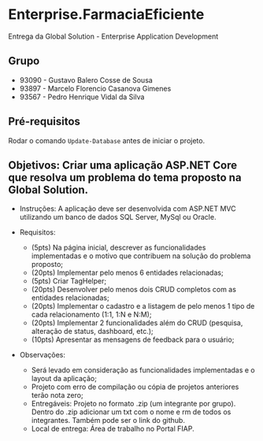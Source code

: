 # Enterprise.FarmaciaEficiente
Entrega da Global Solution - Enterprise Application Development

## Grupo
- 93090 - Gustavo Balero Cosse de Sousa
- 93897 - Marcelo Florencio Casanova Gimenes
- 93567 - Pedro Henrique Vidal da Silva

## Pré-requisitos
Rodar o comando `Update-Database` antes de iniciar o projeto.


## Objetivos: Criar uma aplicação ASP.NET Core que resolva um problema do tema proposto na Global Solution.

- Instruções: A aplicação deve ser desenvolvida com ASP.NET MVC utilizando um banco de dados
  SQL Server, MySql ou Oracle.

- Requisitos:
  - (5pts) Na página inicial, descrever as funcionalidades implementadas e o motivo que contribuem
    na solução do problema proposto;
  - (20pts) Implementar pelo menos 6 entidades relacionadas;
  - (5pts) Criar TagHelper;
  - (20pts) Desenvolver pelo menos dois CRUD completos com as entidades relacionadas;
  - (20pts) Implementar o cadastro e a listagem de pelo menos 1 tipo de cada relacionamento (1:1,
    1:N e N:M);
  - (20pts) Implementar 2 funcionalidades além do CRUD (pesquisa, alteração de status, dashboard,
    etc.);
  - (10pts) Apresentar as mensagens de feedback para o usuário;

- Observações:
  - Será levado em consideração as funcionalidades implementadas e o layout da aplicação;
  - Projeto com erro de compilação ou cópia de projetos anteriores terão nota zero;
  - Entregáveis: Projeto no formato .zip (um integrante por grupo). Dentro do .zip adicionar um txt
  com o nome e rm de todos os integrantes. Também pode ser o link do github.
  - Local de entrega: Área de trabalho no Portal FIAP.
